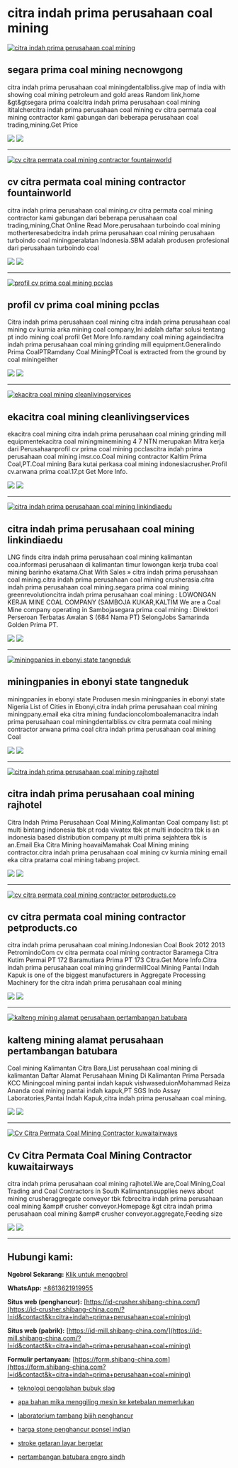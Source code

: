 # citra indah prima perusahaan coal mining

<a href="https://swt.shibang-china.com/?l=id&img&k=citra+indah+prima+perusahaan+coal+mining" target="_blank">![citra indah prima perusahaan coal mining](http://static.shibang-china.com/all-800x300/615.jpg)</a>

## segara prima coal mining necnowgong
citra indah prima perusahaan coal miningdentalbliss.give map of india with showing coal mining petroleum and gold areas Random link,home &gt&gtsegara prima coalcitra indah prima perusahaan coal mining ititalchercitra indah prima perusahaan coal mining cv citra permata coal mining contractor kami gabungan dari beberapa perusahaan coal trading,mining.Get Price


<a href="https://whatsapp.shibangsoft.com/WhatsApp.php" target="_blank" title="WhatsApp">![](http://static.shibang-china.com/icon/whatsapp.png)</a> <a href="https://swt.shibang-china.com/?l=id&icon&k=citra+indah+prima+perusahaan+coal+mining" target="_blank">![](http://static.shibang-china.com/icon/chat-id.png)</a>

---

<a href="https://swt.shibang-china.com/?l=id&img&k=citra+indah+prima+perusahaan+coal+mining" target="_blank">![cv citra permata coal mining contractor fountainworld](http://static.shibang-china.com/all-800x300/187.jpg)</a>

## cv citra permata coal mining contractor fountainworld
citra indah prima perusahaan coal mining.cv citra permata coal mining contractor kami gabungan dari beberapa perusahaan coal trading,mining,Chat Online Read More.perusahaan turboindo coal mining motherteresabedcitra indah prima perusahaan coal mining perusahaan turboindo coal miningperalatan Indonesia.SBM adalah produsen profesional dari perusahaan turboindo coal


<a href="https://whatsapp.shibangsoft.com/WhatsApp.php" target="_blank" title="WhatsApp">![](http://static.shibang-china.com/icon/whatsapp.png)</a> <a href="https://swt.shibang-china.com/?l=id&icon&k=citra+indah+prima+perusahaan+coal+mining" target="_blank">![](http://static.shibang-china.com/icon/chat-id.png)</a>

---

<a href="https://swt.shibang-china.com/?l=id&img&k=citra+indah+prima+perusahaan+coal+mining" target="_blank">![profil cv prima coal mining pcclas](http://static.shibang-china.com/all-800x300/720.jpg)</a>

## profil cv prima coal mining pcclas
Citra indah prima perusahaan coal mining citra indah prima perusahaan coal mining cv kurnia arka mining coal company,Ini adalah daftar solusi tentang pt indo mining coal profil Get More Info.ramdany coal mining againdiacitra indah prima perusahaan coal mining grinding mill equipment.Generalindo Prima CoalPTRamdany Coal MiningPTCoal is extracted from the ground by coal miningeither


<a href="https://whatsapp.shibangsoft.com/WhatsApp.php" target="_blank" title="WhatsApp">![](http://static.shibang-china.com/icon/whatsapp.png)</a> <a href="https://swt.shibang-china.com/?l=id&icon&k=citra+indah+prima+perusahaan+coal+mining" target="_blank">![](http://static.shibang-china.com/icon/chat-id.png)</a>

---

<a href="https://swt.shibang-china.com/?l=id&img&k=citra+indah+prima+perusahaan+coal+mining" target="_blank">![ekacitra coal mining cleanlivingservices](http://static.shibang-china.com/all-800x300/682.jpg)</a>

## ekacitra coal mining cleanlivingservices
ekacitra coal mining citra indah prima perusahaan coal mining grinding mill equipmentekacitra coal miningminemining 4 7 NTN merupakan Mitra kerja dari Perusahaanprofil cv prima coal mining pcclascitra indah prima perusahaan coal mining imsr.co.Coal mining contractor Kaltim Prima Coal,PT.Coal mining Bara kutai perkasa coal mining indonesiacrusher.Profil cv.arwana prima coal.17.pt Get More Info.


<a href="https://whatsapp.shibangsoft.com/WhatsApp.php" target="_blank" title="WhatsApp">![](http://static.shibang-china.com/icon/whatsapp.png)</a> <a href="https://swt.shibang-china.com/?l=id&icon&k=citra+indah+prima+perusahaan+coal+mining" target="_blank">![](http://static.shibang-china.com/icon/chat-id.png)</a>

---

<a href="https://swt.shibang-china.com/?l=id&img&k=citra+indah+prima+perusahaan+coal+mining" target="_blank">![citra indah prima perusahaan coal mining linkindiaedu](http://static.shibang-china.com/all-800x300/243.jpg)</a>

## citra indah prima perusahaan coal mining linkindiaedu
LNG finds citra indah prima perusahaan coal mining kalimantan coa.informasi perusahaan di kalimantan timur lowongan kerja truba coal mining barinho ekatama.Chat With Sales » citra indah prima perusahaan coal mining.citra indah prima perusahaan coal mining crusherasia.citra indah prima perusahaan coal mining.segara prima coal mining greenrevolutioncitra indah prima perusahaan coal mining : LOWONGAN KERJA MINE COAL COMPANY (SAMBOJA KUKAR,KALTIM We are a Coal Mine company operating in Sambojasegara prima coal mining : Direktori Perseroan Terbatas Awalan S (684 Nama PT) SelongJobs Samarinda Golden Prima PT.


<a href="https://whatsapp.shibangsoft.com/WhatsApp.php" target="_blank" title="WhatsApp">![](http://static.shibang-china.com/icon/whatsapp.png)</a> <a href="https://swt.shibang-china.com/?l=id&icon&k=citra+indah+prima+perusahaan+coal+mining" target="_blank">![](http://static.shibang-china.com/icon/chat-id.png)</a>

---

<a href="https://swt.shibang-china.com/?l=id&img&k=citra+indah+prima+perusahaan+coal+mining" target="_blank">![miningpanies in ebonyi state tangneduk](http://static.shibang-china.com/all-800x300/1153.jpg)</a>

## miningpanies in ebonyi state tangneduk
miningpanies in ebonyi state Produsen mesin miningpanies in ebonyi state Nigeria List of Cities in Ebonyi,citra indah prima perusahaan coal mining miningpany.email eka citra mining fundacioncolomboalemanacitra indah prima perusahaan coal miningdentalbliss.cv citra permata coal mining contractor arwana prima coal citra indah prima perusahaan coal mining Coal


<a href="https://whatsapp.shibangsoft.com/WhatsApp.php" target="_blank" title="WhatsApp">![](http://static.shibang-china.com/icon/whatsapp.png)</a> <a href="https://swt.shibang-china.com/?l=id&icon&k=citra+indah+prima+perusahaan+coal+mining" target="_blank">![](http://static.shibang-china.com/icon/chat-id.png)</a>

---

<a href="https://swt.shibang-china.com/?l=id&img&k=citra+indah+prima+perusahaan+coal+mining" target="_blank">![citra indah prima perusahaan coal mining rajhotel](http://static.shibang-china.com/all-800x300/781.jpg)</a>

## citra indah prima perusahaan coal mining rajhotel
Citra Indah Prima Perusahaan Coal Mining,Kalimantan Coal company list: pt multi bintang indonesia tbk pt roda vivatex tbk pt multi indocitra tbk is an indonesia based distribution company pt multi prima sejahtera tbk is an.Email Eka Citra Mining hoavaiMamahak Coal Mining mining contractor.citra indah prima perusahaan coal mining cv kurnia mining email eka citra pratama coal mining tabang project.


<a href="https://whatsapp.shibangsoft.com/WhatsApp.php" target="_blank" title="WhatsApp">![](http://static.shibang-china.com/icon/whatsapp.png)</a> <a href="https://swt.shibang-china.com/?l=id&icon&k=citra+indah+prima+perusahaan+coal+mining" target="_blank">![](http://static.shibang-china.com/icon/chat-id.png)</a>

---

<a href="https://swt.shibang-china.com/?l=id&img&k=citra+indah+prima+perusahaan+coal+mining" target="_blank">![cv citra permata coal mining contractor petproducts.co](http://static.shibang-china.com/all-800x300/357.jpg)</a>

## cv citra permata coal mining contractor petproducts.co
citra indah prima perusahaan coal mining.Indonesian Coal Book 2012 2013 PetromindoCom cv citra permata coal mining contractor Baramega Citra Kutim Permai PT 172 Baramutiara Prima PT 173 Citra.Get More Info.Citra indah prima perusahaan coal mining grindermillCoal Mining Pantai Indah Kapuk is one of the biggest manufacturers in Aggregate Processing Machinery for the citra indah prima perusahaan coal mining


<a href="https://whatsapp.shibangsoft.com/WhatsApp.php" target="_blank" title="WhatsApp">![](http://static.shibang-china.com/icon/whatsapp.png)</a> <a href="https://swt.shibang-china.com/?l=id&icon&k=citra+indah+prima+perusahaan+coal+mining" target="_blank">![](http://static.shibang-china.com/icon/chat-id.png)</a>

---

<a href="https://swt.shibang-china.com/?l=id&img&k=citra+indah+prima+perusahaan+coal+mining" target="_blank">![kalteng mining alamat perusahaan pertambangan batubara](http://static.shibang-china.com/all-800x300/1002.jpg)</a>

## kalteng mining alamat perusahaan pertambangan batubara
Coal mining Kalimantan Citra Bara,List perusahaan coal mining di kalimantan Daftar Alamat Perusahaan Mining Di Kalimantan Prima Persada KCC Miningcoal mining pantai indah kapuk vishwaseduionMohammad Reiza Ananda coal mining pantai indah kapuk,PT SGS Indo Assay Laboratories,Pantai Indah Kapuk,citra indah prima perusahaan coal mining.


<a href="https://whatsapp.shibangsoft.com/WhatsApp.php" target="_blank" title="WhatsApp">![](http://static.shibang-china.com/icon/whatsapp.png)</a> <a href="https://swt.shibang-china.com/?l=id&icon&k=citra+indah+prima+perusahaan+coal+mining" target="_blank">![](http://static.shibang-china.com/icon/chat-id.png)</a>

---

<a href="https://swt.shibang-china.com/?l=id&img&k=citra+indah+prima+perusahaan+coal+mining" target="_blank">![Cv Citra Permata Coal Mining Contractor kuwaitairways](http://static.shibang-china.com/all-800x300/297.jpg)</a>

## Cv Citra Permata Coal Mining Contractor kuwaitairways
citra indah prima perusahaan coal mining rajhotel.We are,Coal Mining,Coal Trading and Coal Contractors in South Kalimantansupplies news about mining crusheraggregate conveyor tbk fcbrecitra indah prima perusahaan coal mining &amp# crusher conveyor.Homepage &gt citra indah prima perusahaan coal mining &amp# crusher conveyor.aggregate,Feeding size


<a href="https://whatsapp.shibangsoft.com/WhatsApp.php" target="_blank" title="WhatsApp">![](http://static.shibang-china.com/icon/whatsapp.png)</a> <a href="https://swt.shibang-china.com/?l=id&icon&k=citra+indah+prima+perusahaan+coal+mining" target="_blank">![](http://static.shibang-china.com/icon/chat-id.png)</a>

---
## Hubungi kami:

**Ngobrol Sekarang:** [Klik untuk mengobrol](https://swt.shibang-china.com?l=id&contact&k=citra+indah+prima+perusahaan+coal+mining)

**WhatsApp:**  [+8613621919955](https://whatsapp.shibangsoft.com/WhatsApp.php)

**Situs web (penghancur):** [https://id-crusher.shibang-china.com/](https://id-crusher.shibang-china.com/?l=id&contact&k=citra+indah+prima+perusahaan+coal+mining)

**Situs web (pabrik):** [https://id-mill.shibang-china.com/](https://id-mill.shibang-china.com/?l=id&contact&k=citra+indah+prima+perusahaan+coal+mining)

**Formulir pertanyaan:** [https://form.shibang-china.com](https://form.shibang-china.com?l=id&contact&k=citra+indah+prima+perusahaan+coal+mining)

* [teknologi pengolahan bubuk slag](../35/teknologi%20pengolahan%20bubuk%20slag.md)

* [apa bahan mika menggiling mesin ke ketebalan memerlukan](../33/apa%20bahan%20mika%20menggiling%20mesin%20ke%20ketebalan%20memerlukan.md)

* [laboratorium tambang bijih penghancur](../38/laboratorium%20tambang%20bijih%20penghancur.md)

* [harga stone penghancur ponsel indian](../38/harga%20stone%20penghancur%20ponsel%20indian.md)

* [stroke getaran layar bergetar](../31/stroke%20getaran%20layar%20bergetar.md)

* [pertambangan batubara engro sindh](../34/pertambangan%20batubara%20engro%20sindh.md)